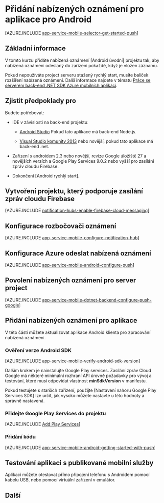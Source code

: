<properties
    pageTitle="Přidání nabízená oznámení pro aplikace Androidu Azure mobilních aplikacích"
    description="Naučte se používat Azure mobilní aplikace odeslat nabízených oznámení pro aplikace pro Android."
    services="app-service\mobile"
    documentationCenter="android"
    manager="erikre"
    editor=""
    authors="ysxu"/>

<tags
    ms.service="app-service-mobile"
    ms.workload="mobile"
    ms.tgt_pltfrm="mobile-android"
    ms.devlang="java"
    ms.topic="article"
    ms.date="10/12/2016"
    ms.author="yuaxu"/>

# <a name="add-push-notifications-to-your-android-app"></a>Přidání nabízených oznámení pro aplikace pro Android

[AZURE.INCLUDE [app-service-mobile-selector-get-started-push](../../includes/app-service-mobile-selector-get-started-push.md)]

## <a name="overview"></a>Základní informace
V tomto kurzu přidáte nabízená oznámení [Android úvodní] projektu tak, aby nabízená oznámení odeslaný do zařízení pokaždé, když je vložen záznamu.

Pokud nepoužíváte project serveru stažený rychlý start, musíte balíček rozšíření nabízená oznámení. Další informace najdete v tématu [Práce se serverem back-end .NET SDK Azure mobilních aplikací](app-service-mobile-dotnet-backend-how-to-use-server-sdk.md).

## <a name="prerequisites"></a>Zjistit předpoklady pro

Budete potřebovat:

* IDE v závislosti na back-end projektu:

    * [Android Studio](https://developer.android.com/sdk/index.html) Pokud tato aplikace má back-end Node.js.

    * [Visual Studio komunity 2013](https://go.microsoft.com/fwLink/p/?LinkID=391934) nebo novější, pokud tato aplikace má back-end .net.

* Zařízení s androidem 2.3 nebo novější, revize Google úložiště 27 a novějších verzích a Google Play Services 9.0.2 nebo vyšší pro zasílání zpráv cloudu Firebase.

* Dokončení [Android rychlý start].

## <a name="create-a-project-that-supports-firebase-cloud-messaging"></a>Vytvoření projektu, který podporuje zasílání zpráv cloudu Firebase

[AZURE.INCLUDE [notification-hubs-enable-firebase-cloud-messaging](../../includes/notification-hubs-enable-firebase-cloud-messaging.md)]

## <a name="configure-a-notification-hub"></a>Konfigurace rozbočovači oznámení

[AZURE.INCLUDE [app-service-mobile-configure-notification-hub](../../includes/app-service-mobile-configure-notification-hub.md)]

## <a name="configure-azure-to-send-push-notifications"></a>Konfigurace Azure odeslat nabízená oznámení

[AZURE.INCLUDE [app-service-mobile-android-configure-push](../../includes/app-service-mobile-android-configure-push-for-firebase.md)]

## <a name="enable-push-notifications-for-the-server-project"></a>Povolení nabízených oznámení pro server project

[AZURE.INCLUDE [app-service-mobile-dotnet-backend-configure-push-google](../../includes/app-service-mobile-dotnet-backend-configure-push-google.md)]

## <a name="add-push-notifications-to-your-app"></a>Přidání nabízených oznámení pro aplikace

V této části můžete aktualizovat aplikace Android klienta pro zpracování nabízená oznámení.

### <a name="verify-android-sdk-version"></a>Ověření verze Android SDK

[AZURE.INCLUDE [app-service-mobile-verify-android-sdk-version](../../includes/app-service-mobile-verify-android-sdk-version.md)]

Dalším krokem je nainstalujte Google Play services. Zasílání zpráv Cloud Google má některé minimální rozhraní API úrovně požadavky pro vývoj a testování, které musí odpovídat vlastnost **minSdkVersion** v manifestu.

Pokud testujete s starších zařízení, použijte [Nastavení nahoru Google Play Services SDK] lze určit, jak vysoko můžete nastavte u této hodnoty a správně nastavená.

### <a name="add-google-play-services-to-the-project"></a>Přidejte Google Play Services do projektu

[AZURE.INCLUDE [Add Play Services](../../includes/app-service-mobile-add-google-play-services.md)]

### <a name="add-code"></a>Přidání kódu

[AZURE.INCLUDE [app-service-mobile-android-getting-started-with-push](../../includes/app-service-mobile-android-getting-started-with-push.md)]

## <a name="test-the-app-against-the-published-mobile-service"></a>Testování aplikaci s publikované mobilní služby

Aplikaci můžete otestovat přímo připojení telefonu s Androidem pomocí kabelu USB, nebo pomocí virtuální zařízení v emulátor.

## <a name="more"></a>Další

<!-- URLs -->
[Android rychlým startem]: app-service-mobile-android-get-started.md

[Nastavení služby Google Play SDK]:https://developers.google.com/android/guides/setup
